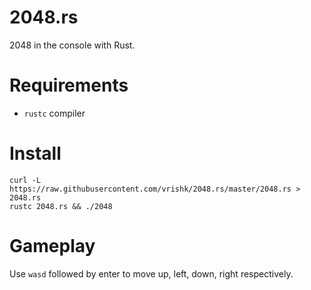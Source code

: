 # 2048.rs

2048 in the console with Rust. 

# Requirements
- `rustc` compiler

# Install
```
curl -L https://raw.githubusercontent.com/vrishk/2048.rs/master/2048.rs > 2048.rs
rustc 2048.rs && ./2048
```

# Gameplay
Use `wasd` followed by enter to move up, left, down, right respectively.
